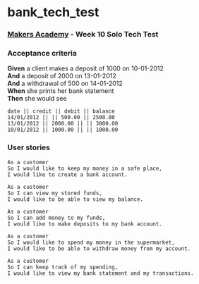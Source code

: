 # bank_tech_test

### [Makers Academy](http://www.makersacademy.com) - Week 10 Solo Tech Test

### Acceptance criteria

**Given** a client makes a deposit of 1000 on 10-01-2012  
**And** a deposit of 2000 on 13-01-2012  
**And** a withdrawal of 500 on 14-01-2012  
**When** she prints her bank statement  
**Then** she would see

```
date || credit || debit || balance
14/01/2012 || || 500.00 || 2500.00
13/01/2012 || 2000.00 || || 3000.00
10/01/2012 || 1000.00 || || 1000.00
```

### User stories

```
As a customer
So I would like to keep my money in a safe place,
I would like to create a bank account.

As a customer
So I can view my stored funds,
I would like to be able to view my balance.

As a customer
So I can add money to my funds,
I would like to make deposits to my bank account.

As a customer
So I would like to spend my money in the supermarket,
I would like to be able to withdraw money from my account.

As a customer
So I can keep track of my spending,
I would like to view my bank statement and my transactions.
```
